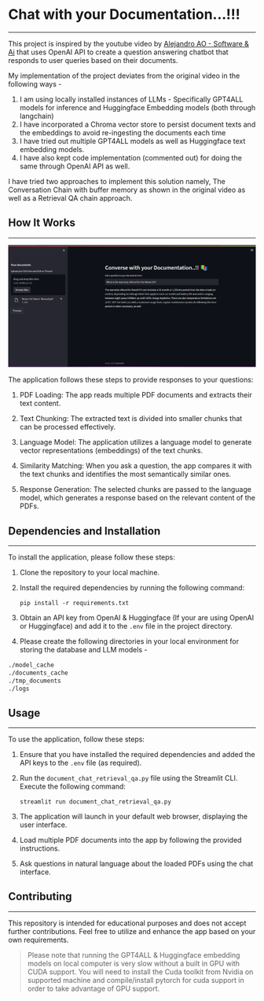 # Chat with your Documentation...!!!
-------------------------------------------
This project is inspired by the youtube video by [Alejandro AO - Software & Ai](https://www.youtube.com/watch?v=dXxQ0LR-3Hg) that uses OpenAI API to create a question answering chatbot that responds to user queries based on their documents.

My implementation of the project deviates from the original video in the following ways -
1. I am using locally installed instances of LLMs - Specifically GPT4ALL models for inference and Huggingface Embedding models (both through langchain)
2. I have incorporated a Chroma vector store to persist document texts and the embeddings to avoid re-ingesting the documents each time
3. I have tried out multiple GPT4ALL models as well as Huggingface text embedding models.
4. I have also kept code implementation (commented out) for doing the same through OpenAI API as well.

I have tried two approaches to implement this solution namely, The Conversation Chain with buffer memory as shown in the original video as well as a Retrieval QA chain approach.

## How It Works
------------

![Application-Screenshot](./docs/app-screenshot.jpg)

The application follows these steps to provide responses to your questions:

1. PDF Loading: The app reads multiple PDF documents and extracts their text content.

2. Text Chunking: The extracted text is divided into smaller chunks that can be processed effectively.

3. Language Model: The application utilizes a language model to generate vector representations (embeddings) of the text chunks.

4. Similarity Matching: When you ask a question, the app compares it with the text chunks and identifies the most semantically similar ones.

5. Response Generation: The selected chunks are passed to the language model, which generates a response based on the relevant content of the PDFs.

## Dependencies and Installation
----------------------------
To install the application, please follow these steps:

1. Clone the repository to your local machine.

2. Install the required dependencies by running the following command:
   ```
   pip install -r requirements.txt
   ```

3. Obtain an API key from OpenAI & Huggingface (If your are using OpenAI or Huggingface) and add it to the `.env` file in the project directory.

4. Please create the following directories in your local environment for storing the database and LLM models -
```
./model_cache
./documents_cache
./tmp_documents
./logs
```

## Usage
-----
To use the application, follow these steps:

1. Ensure that you have installed the required dependencies and added the API keys to the `.env` file (as required).

2. Run the `document_chat_retrieval_qa.py` file using the Streamlit CLI. Execute the following command:
   ```
   streamlit run document_chat_retrieval_qa.py
   ```

3. The application will launch in your default web browser, displaying the user interface.

4. Load multiple PDF documents into the app by following the provided instructions.

5. Ask questions in natural language about the loaded PDFs using the chat interface.

## Contributing
------------
This repository is intended for educational purposes and does not accept further contributions. Feel free to utilize and enhance the app based on your own requirements.

> Please note that running the GPT4ALL & Huggingface embedding models on local computer is very slow without a built in GPU with CUDA support. You will need to install the Cuda toolkit from Nvidia on supported machine and compile/install pytorch for cuda support in order to take advantage of GPU support.
